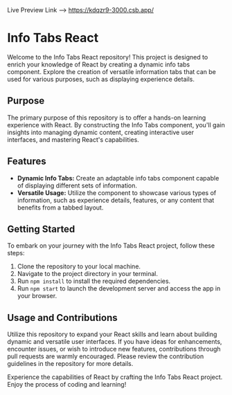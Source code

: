 Live Preview Link --> https://kdqzr9-3000.csb.app/

# Info Tabs React

Welcome to the Info Tabs React repository! This project is designed to enrich your knowledge of React by creating a dynamic info tabs component. Explore the creation of versatile information tabs that can be used for various purposes, such as displaying experience details.

## Purpose

The primary purpose of this repository is to offer a hands-on learning experience with React. By constructing the Info Tabs component, you'll gain insights into managing dynamic content, creating interactive user interfaces, and mastering React's capabilities.

## Features

- **Dynamic Info Tabs:** Create an adaptable info tabs component capable of displaying different sets of information.
- **Versatile Usage:** Utilize the component to showcase various types of information, such as experience details, features, or any content that benefits from a tabbed layout.

## Getting Started

To embark on your journey with the Info Tabs React project, follow these steps:

1. Clone the repository to your local machine.
2. Navigate to the project directory in your terminal.
3. Run `npm install` to install the required dependencies.
4. Run `npm start` to launch the development server and access the app in your browser.

## Usage and Contributions

Utilize this repository to expand your React skills and learn about building dynamic and versatile user interfaces. If you have ideas for enhancements, encounter issues, or wish to introduce new features, contributions through pull requests are warmly encouraged. Please review the contribution guidelines in the repository for more details.

Experience the capabilities of React by crafting the Info Tabs React project. Enjoy the process of coding and learning!
